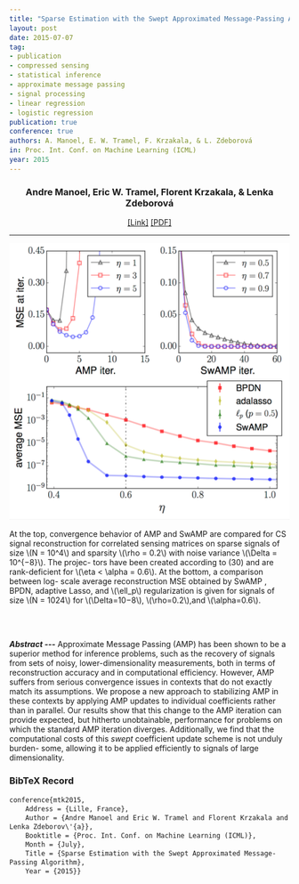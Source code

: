 ```yaml
---
title: "Sparse Estimation with the Swept Approximated Message-Passing Algorithm"
layout: post
date: 2015-07-07
tag: 
- publication
- compressed sensing
- statistical inference
- approximate message passing
- signal processing
- linear regression
- logistic regression
publication: true
conference: true
authors: A. Manoel, E. W. Tramel, F. Krzakala, & L. Zdeborová
in: Proc. Int. Conf. on Machine Learning (ICML)
year: 2015
---
```


<div align="center">
<h3>Andre Manoel, Eric W. Tramel, Florent Krzakala, & Lenka Zdeborová</h3>
<a href="http://machinelearning.wustl.edu/mlpapers/papers/icml2015_manoel15">[Link]</a>
<a href="http://machinelearning.wustl.edu/mlpapers/paper_files/icml2015_manoel15.pdf">[PDF]</a>
</div>

- - -

![Main Figure](/assets/images/mtk2015.png)
<figcaption class="caption">
At the top, convergence behavior of AMP and
SwAMP are compared for CS signal reconstruction for correlated sensing matrices on sparse signals of size \(N = 10^4\) and sparsity \(\rho = 0.2\) with noise variance \(\Delta = 10^{−8}\). The projec- tors have been created according to (30) and are rank-deficient for \(\eta < \alpha = 0.6\). At the bottom, a comparison between log- scale average reconstruction MSE obtained by SwAMP , BPDN, adaptive Lasso, and \(\ell_p\) regularization is given for signals of size \(N = 1024\) for \(\Delta=10−8\), \(\rho=0.2\),and \(\alpha=0.6\).
</figcaption>

<br><br>

***Abstract ---*** Approximate Message Passing (AMP) has been shown to be a superior method for inference problems, such as the recovery of signals from sets of noisy, lower-dimensionality measurements, both in terms of reconstruction accuracy and in computational efficiency. However, AMP suffers from serious convergence issues in contexts that do not exactly match its assumptions. We propose a new approach to stabilizing AMP in these contexts by applying AMP updates to individual coefficients rather than in parallel. Our results show that this change to the AMP iteration can provide expected, but hitherto unobtainable, performance for problems on which the standard AMP iteration diverges. Additionally, we find that the computational costs of this *swept* coefficient update scheme is not unduly burden- some, allowing it to be applied efficiently to signals of large dimensionality.

### BibTeX Record
```
conference{mtk2015,
    Address = {Lille, France},
    Author = {Andre Manoel and Eric W. Tramel and Florent Krzakala and Lenka Zdeborov\'{a}},
    Booktitle = {Proc. Int. Conf. on Machine Learning (ICML)},
    Month = {July},
    Title = {Sparse Estimation with the Swept Approximated Message-Passing Algorithm},
    Year = {2015}}
```